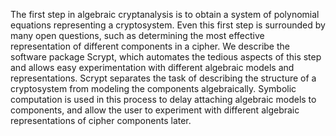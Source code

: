 
The first step in algebraic cryptanalysis is to obtain a system of                                                                                            polynomial   equations representing a cryptosystem. Even this first                                                                                           step is surrounded by    many open questions, such as determining the                                                                                         most effective representation of   different components in a cipher.                                                                                          We describe the software package Scrypt,     which automates the                                                                                             tedious aspects of this step and allows easy                                                                                                                  experimentation with different algebraic models and representations.                                                                                          Scrypt    separates the task of describing the structure of a                                                                                                cryptosystem from modeling  the components algebraically. Symbolic                                                                                            computation is used in this process to   delay attaching algebraic                                                                                            models to components, and allow the user to           experiment with                                                                                         different algebraic representations of cipher components later. 
